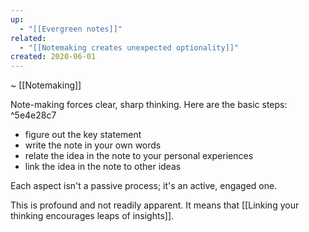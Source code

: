 ```yaml
---
up:
  - "[[Evergreen notes]]"
related:
  - "[[Notemaking creates unexpected optionality]]"
created: 2020-06-01
---
```

~ [[Notemaking]] 

Note-making forces clear, sharp thinking. Here are the basic steps: ^5e4e28c7

- figure out the key statement
- write the note in your own words
- relate the idea in the note to your personal experiences
- link the idea in the note to other ideas

Each aspect isn't a passive process; it's an active, engaged one.

This is profound and not readily apparent. It means that [[Linking your thinking encourages leaps of insights]].